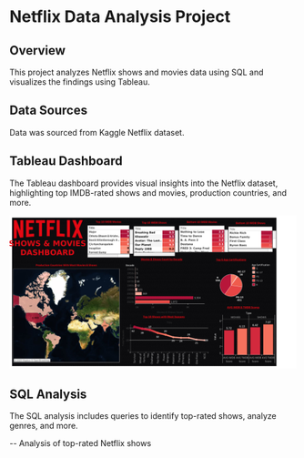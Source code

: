 # Netflix Data Analysis Project

## Overview

This project analyzes Netflix shows and movies data using SQL and visualizes the findings using Tableau.

## Data Sources

Data was sourced from Kaggle Netflix dataset.

## Tableau Dashboard

The Tableau dashboard provides visual insights into the Netflix dataset, highlighting top IMDB-rated shows and movies, production countries, and more.

![Netflix Dashboard](https://github.com/MohammedNasar07/Netflix-Data-Analysis/blob/main/Netflix%20Dashboard%20(Tableau).png?raw=true)


## SQL Analysis

The SQL analysis includes queries to identify top-rated shows, analyze genres, and more.

-- Analysis of top-rated Netflix shows


